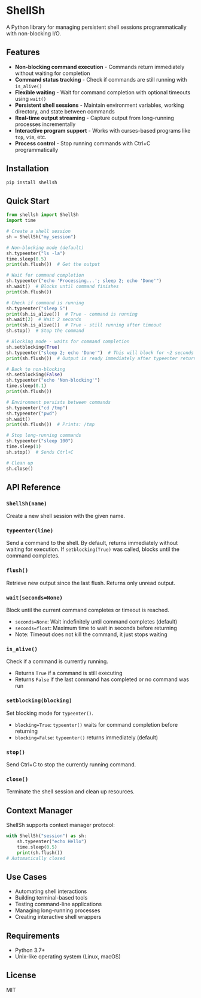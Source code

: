 # ShellSh

A Python library for managing persistent shell sessions programmatically with non-blocking I/O.

## Features

- **Non-blocking command execution** - Commands return immediately without waiting for completion
- **Command status tracking** - Check if commands are still running with `is_alive()`
- **Flexible waiting** - Wait for command completion with optional timeouts using `wait()`
- **Persistent shell sessions** - Maintain environment variables, working directory, and state between commands
- **Real-time output streaming** - Capture output from long-running processes incrementally
- **Interactive program support** - Works with curses-based programs like `top`, `vim`, etc.
- **Process control** - Stop running commands with Ctrl+C programmatically

## Installation

```bash
pip install shellsh
```

## Quick Start

```python
from shellsh import ShellSh
import time

# Create a shell session
sh = ShellSh("my_session")

# Non-blocking mode (default)
sh.typeenter("ls -la")
time.sleep(0.5)
print(sh.flush())  # Get the output

# Wait for command completion
sh.typeenter("echo 'Processing...'; sleep 2; echo 'Done'")
sh.wait()  # Blocks until command finishes
print(sh.flush())

# Check if command is running
sh.typeenter("sleep 5")
print(sh.is_alive())  # True - command is running
sh.wait(2)  # Wait 2 seconds
print(sh.is_alive())  # True - still running after timeout
sh.stop()  # Stop the command

# Blocking mode - waits for command completion
sh.setblocking(True)
sh.typeenter("sleep 2; echo 'Done'")  # This will block for ~2 seconds
print(sh.flush())  # Output is ready immediately after typeenter returns

# Back to non-blocking
sh.setblocking(False)
sh.typeenter("echo 'Non-blocking'")
time.sleep(0.1)
print(sh.flush())

# Environment persists between commands
sh.typeenter("cd /tmp")
sh.typeenter("pwd")
sh.wait()
print(sh.flush())  # Prints: /tmp

# Stop long-running commands
sh.typeenter("sleep 100")
time.sleep(1)
sh.stop()  # Sends Ctrl+C

# Clean up
sh.close()
```

## API Reference

### `ShellSh(name)`
Create a new shell session with the given name.

### `typeenter(line)`
Send a command to the shell. By default, returns immediately without waiting for execution. If `setblocking(True)` was called, blocks until the command completes.

### `flush()`
Retrieve new output since the last flush. Returns only unread output.

### `wait(seconds=None)`
Block until the current command completes or timeout is reached.
- `seconds=None`: Wait indefinitely until command completes (default)
- `seconds=float`: Maximum time to wait in seconds before returning
- Note: Timeout does not kill the command, it just stops waiting

### `is_alive()`
Check if a command is currently running.
- Returns `True` if a command is still executing
- Returns `False` if the last command has completed or no command was run

### `setblocking(blocking)`
Set blocking mode for `typeenter()`.
- `blocking=True`: `typeenter()` waits for command completion before returning
- `blocking=False`: `typeenter()` returns immediately (default)

### `stop()`
Send Ctrl+C to stop the currently running command.

### `close()`
Terminate the shell session and clean up resources.

## Context Manager

ShellSh supports context manager protocol:

```python
with ShellSh("session") as sh:
    sh.typeenter("echo Hello")
    time.sleep(0.5)
    print(sh.flush())
# Automatically closed
```

## Use Cases

- Automating shell interactions
- Building terminal-based tools
- Testing command-line applications
- Managing long-running processes
- Creating interactive shell wrappers

## Requirements

- Python 3.7+
- Unix-like operating system (Linux, macOS)

## License

MIT